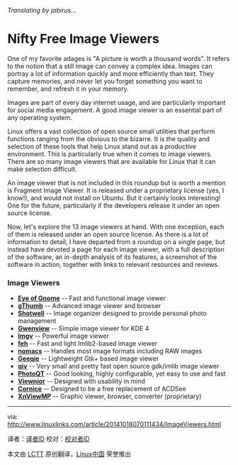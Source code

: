 *Translating by jabirus...*

Nifty Free Image Viewers
================================================================================
One of my favorite adages is "A picture is worth a thousand words". It refers to the notion that a still image can convey a complex idea. Images can portray a lot of information quickly and more efficiently than text. They capture memories, and never let you forget something you want to remember, and refresh it in your memory.

Images are part of every day internet usage, and are particularly important for social media engagement. A good image viewer is an essential part of any operating system.

Linux offers a vast collection of open source small utilities that perform functions ranging from the obvious to the bizarre. It is the quality and selection of these tools that help Linux stand out as a productive environment. This is particularly true when it comes to image viewers. There are so many image viewers that are available for Linux that it can make selection difficult.

An image viewer that is not included in this roundup but is worth a mention is Fragment Image Viewer. It is released under a proprietary license (yes, I know!), and would not install on Ubuntu. But it certainly looks interesting! One for the future, particularly if the developers release it under an open source license.

Now, let's explore the 13 image viewers at hand. With one exception, each of them is released under an open source license. As there is a lot of information to detail, I have departed from a roundup on a single page, but instead have devoted a page for each image viewer, with a full description of the software, an in-depth analysis of its features, a screenshot of the software in action, together with links to relevant resources and reviews.

### Image Viewers ###

- [**Eye of Gnome**][1] -- Fast and functional image viewer
- [**gThumb**][2] -- Advanced image viewer and browser
- [**Shotwell**][3] -- Image organizer designed to provide personal photo management
- [**Gwenview**][4] -- Simple image viewer for KDE 4
- [**Imgv**][5] -- Powerful image viewer
- [**feh**][6] -- Fast and light Imlib2-based image viewer
- [**nomacs**][7] -- Handles most image formats including RAW images
- [**Geeqie**][8] -- Lightweight Gtk+ based image viewer
- [**qiv**][9] -- Very small and pretty fast open source gdk/imlib image viewer
- [**PhotoQT**][10] -- Good looking, highly configurable, yet easy to use and fast
- [**Viewnior**][11] -- Designed with usability in mind
- [**Cornice**][12] -- Designed to be a free replacement of ACDSee
- [**XnViewMP**][13] -- Graphic viewer, browser, converter (proprietary)

--------------------------------------------------------------------------------

via: http://www.linuxlinks.com/article/20141018070111434/ImageViewers.html

译者：[译者ID](https://github.com/译者ID)
校对：[校对者ID](https://github.com/校对者ID)

本文由 [LCTT](https://github.com/LCTT/TranslateProject) 原创翻译，[Linux中国](http://linux.cn/) 荣誉推出

[1]:https://projects.gnome.org/eog/
[2]:https://wiki.gnome.org/Apps/gthumb
[3]:https://wiki.gnome.org/Apps/Shotwell/
[4]:http://gwenview.sourceforge.net/
[5]:http://imgv.sourceforge.net/
[6]:http://feh.finalrewind.org/
[7]:http://www.nomacs.org/
[8]:http://geeqie.sourceforge.net/
[9]:http://spiegl.de/qiv/
[10]:http://photoqt.org/
[11]:http://siyanpanayotov.com/project/viewnior/
[12]:http://wxglade.sourceforge.net/extra/cornice.html
[13]:http://www.xnview.com/en/